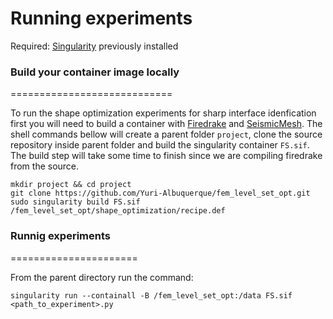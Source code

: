 # Running experiments
Required: [Singularity](https://docs.sylabs.io/guides/3.5/user-guide/introduction.html) previously installed

### Build your container image locally
============================

To run the shape optimization experiments for sharp interface idenfication first you will need to build a container with [Firedrake](https://www.firedrakeproject.org/) and [SeismicMesh](https://github.com/krober10nd/SeismicMesh). The shell commands bellow will create a parent folder `project`, clone the source repository inside parent folder and build the singularity container `FS.sif`. The build step will take some time to finish since we are compiling firedrake from the source.    

```shell
mkdir project && cd project
git clone https://github.com/Yuri-Albuquerque/fem_level_set_opt.git
sudo singularity build FS.sif /fem_level_set_opt/shape_optimization/recipe.def 
```

### Runnig experiments
======================

From the parent directory run the command: 

```shell
singularity run --containall -B /fem_level_set_opt:/data FS.sif <path_to_experiment>.py
```
